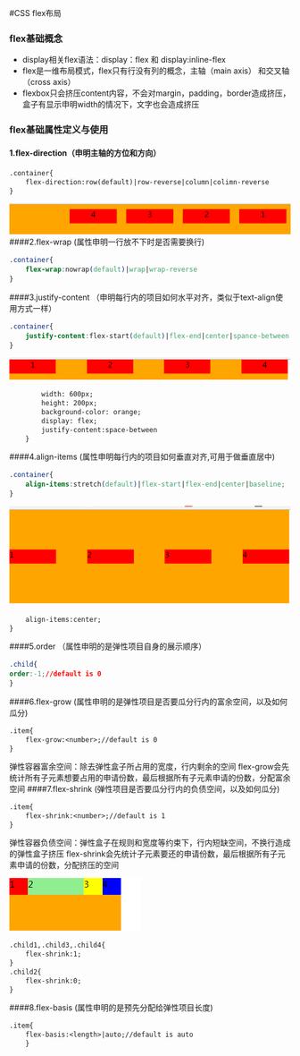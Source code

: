 #CSS  flex布局
### flex基础概念
- display相关flex语法：display：flex 和 display:inline-flex
- flex是一维布局模式，flex只有行没有列的概念，主轴（main axis） 和交叉轴（cross axis）
- flexbox只会挤压content内容，不会对margin，padding，border造成挤压，盒子有显示申明width的情况下，文字也会造成挤压
### flex基础属性定义与使用
#### 1.flex-direction（申明主轴的方位和方向）
```
.container{
	flex-direction:row(default)|row-reverse|column|colimn-reverse
}
```

![av](flex-direction.jpg)
####2.flex-wrap  (属性申明一行放不下时是否需要换行)
```css
.container{
	flex-wrap:nowrap(default)|wrap|wrap-reverse
}
```
####3.justify-content （申明每行内的项目如何水平对齐，类似于text-align使用方式一样）
```css
.container{
	justify-content:flex-start(default)|flex-end|center|spance-between|space-around|space-evenly;
}
```
![](justify-content.png)

```.container{
		width: 600px;
		height: 200px;
		background-color: orange;
		display: flex;
		justify-content:space-between
	}
```
####4.align-items (属性申明每行内的项目如何垂直对齐,可用于做垂直居中)

```css
.container{
	align-items:stretch(default)|flex-start|flex-end|center|baseline;
}
```
![](align-items.png)

```.container{
	align-items:center;
}
```
####5.order （属性申明的是弹性项目自身的展示顺序）
```css
.child{
order:-1;//default is 0 
}

```
####6.flex-grow (属性申明的是弹性项目是否要瓜分行内的富余空间，以及如何瓜分)
```
.item{
	flex-grow:<number>;//default is 0 
}
```

弹性容器富余空间：除去弹性盒子所占用的宽度，行内剩余的空间
flex-grow会先统计所有子元素想要占用的申请份数，最后根据所有子元素申请的份数，分配富余空间
####7.flex-shrink (弹性项目是否要瓜分行内的负债空间，以及如何瓜分)
```
.item{
	flex-shrink:<number>;//default is 1
}
```

弹性容器负债空间：弹性盒子在规则和宽度等约束下，行内短缺空间，不换行造成的弹性盒子挤压
flex-shrink会先统计子元素要还的申请份数，最后根据所有子元素申请的份数，分配挤压的空间

![](flex-shrink.jpg)

```
.child1,.child3,.child4{
	flex-shrink:1;
}
.child2{
	flex-shrink:0;
}
```
####8.flex-basis (属性申明的是预先分配给弹性项目长度)
```
.item{
	flex-basis:<length>|auto;//default is auto
	}
```
